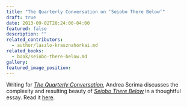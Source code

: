 ```yaml
---
title: "The Quarterly Conversation on ‘Seiobo There Below’"
draft: true
date: 2013-09-02T20:24:00-04:00
featured: false
description: ""
related_contributors:
  - author/laszlo-krasznahorkai.md
related_books:
  - book/seiobo-there-below.md
gallery:
featured_image_position: 
---
```


Writing for [_The Quarterly Conversation_](http://quarterlyconversation.com/seiobo-there-below-by-laszlo-krasznahorkai-and-music-literature-issue-2), Andrea Scrima discusses the complexity and resulting beauty of [_Seiobo There Below_](http://ndbooks.com/book/seiobo-there-below) in a thoughtful essay. Read it [here](http://quarterlyconversation.com/seiobo-there-below-by-laszlo-krasznahorkai-and-music-literature-issue-2). 


